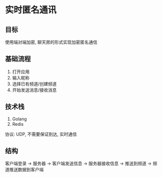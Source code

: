 # 实时匿名通讯

## 目标

使用端对端加密, 聊天房的形式实现加密匿名通信

## 基础流程

1. 打开应用
2. 输入昵称
3. 选择已有频道/创建频道
4. 开始发送消息/接收消息

## 技术栈

1. Golang
2. Redis

协议: UDP, 不需要保证到达, 实时通信

## 结构

客户端登录 -> 服务器 -> 客户端发送信息 -> 服务器接收信息 -> 推送到频道 -> 频道推送数据到客户端